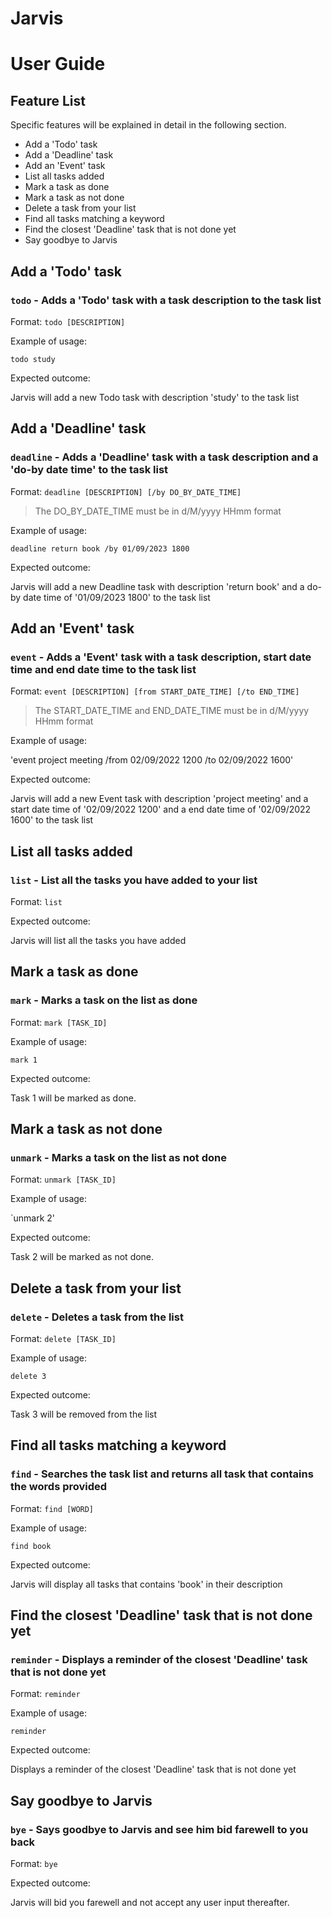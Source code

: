 # Jarvis
# User Guide


## Feature List
Specific features will be explained in detail in the following section.

* Add a 'Todo' task
* Add a 'Deadline' task
* Add an 'Event' task
* List all tasks added
* Mark a task as done
* Mark a task as not done
* Delete a task from your list
* Find all tasks matching a keyword
* Find the closest 'Deadline' task that is not done yet
* Say goodbye to Jarvis

## Add a 'Todo' task
### `todo` - Adds a 'Todo' task with a task description to the task list
Format: `todo [DESCRIPTION]`

Example of usage:

`todo study`

Expected outcome: 

Jarvis will add a new Todo task with description 'study' to the task list

## Add a 'Deadline' task
### `deadline` - Adds a 'Deadline' task with a task description and a 'do-by date time' to the task list
Format: `deadline [DESCRIPTION] [/by DO_BY_DATE_TIME]`

> The DO_BY_DATE_TIME must be in d/M/yyyy HHmm format

Example of usage:

`deadline return book /by 01/09/2023 1800`

Expected outcome:

Jarvis will add a new Deadline task with description 'return book' 
and a do-by date time of '01/09/2023 1800' to the task list

## Add an 'Event' task
### `event` - Adds a 'Event' task with a task description, start date time and end date time to the task list
Format: `event [DESCRIPTION] [from START_DATE_TIME] [/to END_TIME]`

> The START_DATE_TIME and END_DATE_TIME must be in d/M/yyyy HHmm format

Example of usage:

'event project meeting /from 02/09/2022 1200 /to 02/09/2022 1600'

Expected outcome:

Jarvis will add a new Event task with description 'project meeting' 
and a start date time of '02/09/2022 1200' 
and a end date time of '02/09/2022 1600' to the task list

## List all tasks added
### `list` - List all the tasks you have added to your list
Format: `list`

Expected outcome:

Jarvis will list all the tasks you have added

## Mark a task as done
### `mark` - Marks a task on the list as done
Format: `mark [TASK_ID]`

Example of usage:

`mark 1`

Expected outcome:

Task 1 will be marked as done.

## Mark a task as not done
### `unmark` - Marks a task on the list as not done
Format: `unmark [TASK_ID]`

Example of usage:

`unmark 2'

Expected outcome:

Task 2 will be marked as not done.

## Delete a task from your list
### `delete` - Deletes a task from the list
Format: `delete [TASK_ID]`

Example of usage:

`delete 3`

Expected outcome:

Task 3 will be removed from the list

## Find all tasks matching a keyword
### `find` - Searches the task list and returns all task that contains the words provided
Format: `find [WORD]`

Example of usage:

`find book`

Expected outcome:

Jarvis will display all tasks that contains 'book' in their description

## Find the closest 'Deadline' task that is not done yet
### `reminder` - Displays a reminder of the closest 'Deadline' task that is not done yet
Format: `reminder`

Example of usage:

`reminder`

Expected outcome:

Displays a reminder of the closest 'Deadline' task that is not done yet

## Say goodbye to Jarvis
### `bye` - Says goodbye to Jarvis and see him bid farewell to you back
Format: `bye`

Expected outcome:

Jarvis will bid you farewell and not accept any user input thereafter.
